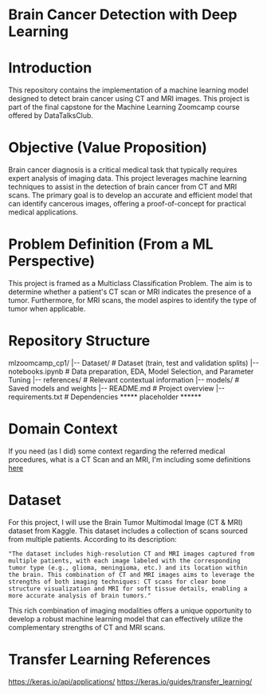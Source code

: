# Brain Cancer Detection with Deep Learning

# Introduction

This repository contains the implementation of a machine learning model designed to detect brain cancer using CT and MRI images. This project is part of the final capstone for the Machine Learning Zoomcamp course offered by DataTalksClub.

# Objective (Value Proposition)
Brain cancer diagnosis is a critical medical task that typically requires expert analysis of imaging data. This project leverages machine learning techniques to assist in the detection of brain cancer from CT and MRI scans. The primary goal is to develop an accurate and efficient model that can identify cancerous images, offering a proof-of-concept for practical medical applications.

# Problem Definition (From a ML Perspective)
This project is framed as a Multiclass Classification Problem. The aim is to determine whether a patient's CT scan or MRI indicates the presence of a tumor. Furthermore, for MRI scans, the model aspires to identify the type of tumor when applicable.

# Repository Structure

mlzoomcamp_cp1/
|-- Dataset/             # Dataset (train, test and validation splits)
|-- notebooks.ipynb      # Data preparation, EDA, Model Selection, and Parameter Tuning
|-- references/          # Relevant contextual information
|-- models/              # Saved models and weights
|-- README.md            # Project overview
|-- requirements.txt     # Dependencies         ***** placeholder ******

# Domain Context
If you need (as I did) some context regarding the referred medical procedures, what is a CT Scan and an MRI, I'm including some definitions [here](https://github.com/Maxkaizo/mlzoomcamp_cp1/blob/main/references/Domain_Context.md)

# Dataset

For this project, I will use the Brain Tumor Multimodal Image (CT & MRI) dataset from Kaggle. This dataset includes a collection of scans sourced from multiple patients. According to its description:

    "The dataset includes high-resolution CT and MRI images captured from multiple patients, with each image labeled with the corresponding tumor type (e.g., glioma, meningioma, etc.) and its location within the brain. This combination of CT and MRI images aims to leverage the strengths of both imaging techniques: CT scans for clear bone structure visualization and MRI for soft tissue details, enabling a more accurate analysis of brain tumors."

This rich combination of imaging modalities offers a unique opportunity to develop a robust machine learning model that can effectively utilize the complementary strengths of CT and MRI scans.

# Transfer Learning References

https://keras.io/api/applications/
https://keras.io/guides/transfer_learning/




